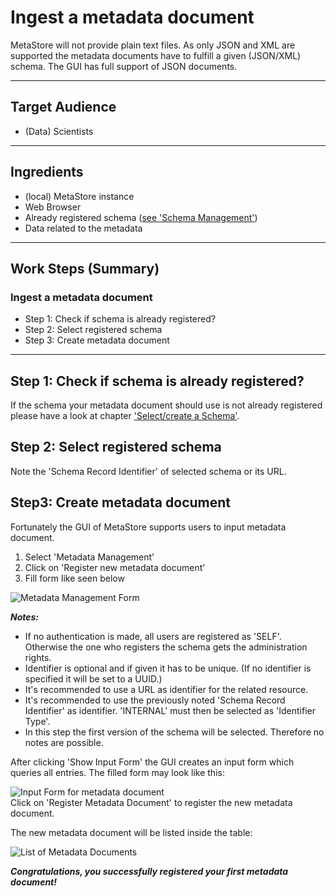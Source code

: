 # Ingest a metadata document
MetaStore will not provide plain text files. As only JSON and XML are supported 
the metadata documents have to fulfill a given (JSON/XML) schema.
The GUI has full support of JSON documents. 

---

## Target Audience

- (Data) Scientists

---

## Ingredients

- (local) MetaStore instance
- Web Browser
- Already registered schema ([see 'Schema Management'](../schema/introduction.md))
- Data related to the metadata

---

## Work Steps (Summary)

### Ingest a metadata document
 * Step 1: Check if schema is already registered?
 * Step 2: Select registered schema
 * Step 3: Create metadata document

---

## Step 1: Check if schema is already registered?
If the schema your metadata document should use is not already registered please
have a look at chapter ['Select/create a Schema'](../schema/select.md). 


## Step 2: Select registered schema
Note the 'Schema Record Identifier' of selected schema or its URL.

## Step3: Create metadata document
Fortunately the GUI of MetaStore supports users to input metadata document. 
1. Select 'Metadata Management'
2. Click on 'Register new metadata document'
3. Fill form like seen below


<div class="centerbox">
    <img src="/metastore2/images/MetadataManagement_Step1.png" alt="Metadata Management Form" style="max-height:50em;" />
</div>

***Notes:*** 
- If no authentication is made, all users are registered as 'SELF'. Otherwise 
the one who registers the schema gets the administration rights. 
- Identifier is optional and if given it has to be unique. (If no identifier is 
specified it will be set to a UUID.)
- It's recommended to use a URL as identifier for the related resource.
- It's recommended to use the previously noted 'Schema Record Identifier' as identifier.
'INTERNAL' must then be selected as 'Identifier Type'.
- In this step the first version of the schema will be selected. Therefore no notes are possible.

After clicking 'Show Input Form' the GUI creates an input form which queries all
entries. The filled form may look like this:

<div class="centerbox">
    <img src="/metastore2/images/MetadataManagement_Step2.png" alt="Input Form for metadata document" style="max-height:50em;" />
</div>
Click on 'Register Metadata Document' to register the new metadata document.

The new metadata document will be listed inside the table:

<div class="centerbox">
    <img src="/metastore2/images/MetadataManagement_Step3.png" alt="List of Metadata Documents" style="max-height:50em;" />
</div>


***Congratulations, you successfully registered your first metadata document!***
